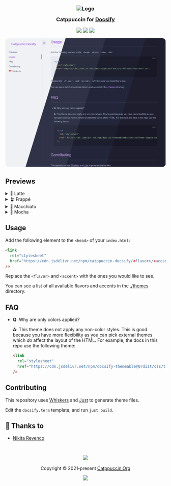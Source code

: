 <h3 align="center">
	<img src="https://raw.githubusercontent.com/catppuccin/catppuccin/main/assets/logos/exports/1544x1544_circle.png" width="100" alt="Logo"/><br/>
	<img src="https://raw.githubusercontent.com/catppuccin/catppuccin/main/assets/misc/transparent.png" height="30" width="0px"/>
	Catppuccin for <a href="https://github.com/catppuccin/docsify">Docsify</a>
	<img src="https://raw.githubusercontent.com/catppuccin/catppuccin/main/assets/misc/transparent.png" height="30" width="0px"/>
</h3>

<p align="center">
	<a href="https://github.com/catppuccin/docsify/stargazers"><img src="https://img.shields.io/github/stars/catppuccin/docsify?colorA=363a4f&colorB=b7bdf8&style=for-the-badge"></a>
	<a href="https://github.com/catppuccin/docsify/issues"><img src="https://img.shields.io/github/issues/catppuccin/docsify?colorA=363a4f&colorB=f5a97f&style=for-the-badge"></a>
	<a href="https://github.com/catppuccin/docsify/contributors"><img src="https://img.shields.io/github/contributors/catppuccin/docsify?colorA=363a4f&colorB=a6da95&style=for-the-badge"></a>
</p>

<p align="center">
	<img src="./assets/preview.webp"/>
</p>

<div id="previews"></div>

## Previews

<details>
<summary>🌻 Latte</summary>
<img src="./assets/latte.webp"/>
</details>
<details>
<summary>🪴 Frappé</summary>
<img src="./assets/frappe.webp"/>
</details>
<details>
<summary>🌺 Macchiato</summary>
<img src="./assets/macchiato.webp"/>
</details>
<details>
<summary>🌿 Mocha</summary>
<img src="./assets/mocha.webp"/>
</details>

## Usage

Add the following element to the `<head>` of your `index.html:`

```html
<link
  rel="stylesheet"
  href="https://cdn.jsdelivr.net/npm/catppuccin-docsify/<flavor>/<accent>.css"
/>
```

Replace the `<flavor>` and `<accent>` with the ones you would like to see.

You can see a list of all available flavors and accents in the [./themes](./themes) directory.

## FAQ

- **Q**: Why are only colors applied?

  **A**: This theme does not apply any non-color styles. This is good because you have more flexibility as you can pick external themes which _do_ affect the layout of the HTML. For example, the docs in this repo use the following theme:

  ```html
  <link
    rel="stylesheet"
    href="https://cdn.jsdelivr.net/npm/docsify-themeable@0/dist/css/theme-simple-dark.css"
  />
  ```

## Contributing

This repository uses [Whiskers](https://github.com/catppuccin/whiskers) and [Just](https://github.com/casey/just) to generate theme files.

Edit the `docsify.tera` template, and run `just build`.

## 💝 Thanks to

- [Nikita Revenco](https://github.com/nik-rev)

&nbsp;

<p align="center">
	<img src="https://raw.githubusercontent.com/catppuccin/catppuccin/main/assets/footers/gray0_ctp_on_line.svg?sanitize=true" />
</p>

<p align="center">
	Copyright &copy; 2021-present <a href="https://github.com/catppuccin" target="_blank">Catppuccin Org</a>
</p>

<p align="center">
	<a href="https://github.com/catppuccin/catppuccin/blob/main/LICENSE"><img src="https://img.shields.io/static/v1.svg?style=for-the-badge&label=License&message=MIT&logoColor=d9e0ee&colorA=363a4f&colorB=b7bdf8"/></a>
</p>
